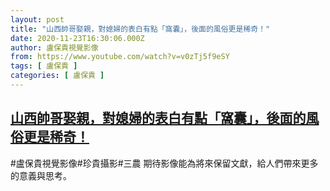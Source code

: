 ```yaml
---
layout: post
title: "山西帥哥娶親，對媳婦的表白有點「窩囊」，後面的風俗更是稀奇！"
date: 2020-11-23T16:30:06.000Z
author: 盧保貴視覺影像
from: https://www.youtube.com/watch?v=v0zTj5f9eSY
tags: [ 盧保貴 ]
categories: [ 盧保貴 ]
---
```

<!--1606149006000-->
[山西帥哥娶親，對媳婦的表白有點「窩囊」，後面的風俗更是稀奇！](https://www.youtube.com/watch?v=v0zTj5f9eSY)
------

<div>
#盧保貴視覺影像#珍貴攝影#三農 期待影像能為將來保留文獻，給人們帶來更多的意義與思考。
</div>
